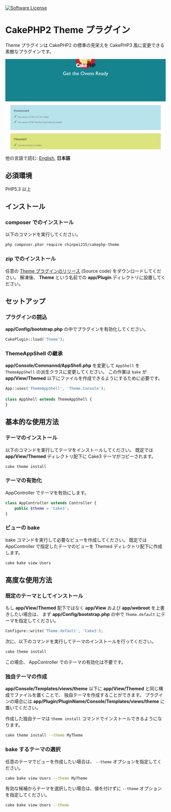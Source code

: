 [![Software License](https://img.shields.io/badge/license-MIT-brightgreen.svg?style=flat-square)](LICENSE.txt)

# CakePHP2 Theme プラグイン

Theme プラグインは CakePHP2 の標準の見栄えを CakePHP3 風に変更できる素敵なプラグインです。

![Cake Theme](image.png)

他の言語で読む: [English](README.md), **日本語**

## 必須環境

PHP5.3 以上

## インストール

### composer でのインストール

以下のコマンドを実行してください。

```sh
php composer.phar require chinpei215/cakephp-theme
```

### zip でのインストール

任意の [Theme プラグインのリリース](https://github.com/chinpei215/cakephp-theme/releases) (Source code) をダウンロードしてください。
解凍後、 **Theme** という名前での **app/Plugin** ディレクトリに設置してください。

## セットアップ

### プラグインの読込
**app/Config/bootstrap.php** の中でプラグインを有効化してください。

```php
CakePlugin::load('Theme');
```

### ThemeAppShell の継承

**app/Console/Commannd/AppShell.php** を変更して `AppShell` を `ThemeAppShell` の派生クラスに変更してください。
この作業は `bake` が **app/View/Themed** 以下にファイルを作成できるようにするために必要です。

```php
App::uses('ThemeAppShell', 'Theme.Console');

class AppShell extends ThemeAppShell {
}
```

## 基本的な使用方法

### テーマのインストール

以下のコマンドを実行してテーマをインストールしてください。
既定では **app/View/Themed** ディレクトリ配下に Cake3 テーマがコピーされます。

```sh
cake theme install
```

### テーマの有効化

AppController でテーマを有効にします。

```php
class AppController extends Controller {
    public $theme = 'Cake3';
}
```

### ビューの bake

bake コマンドを実行して必要なビューを作成してください。
既定では AppController で指定したテーマのビューを Themed ディレクトリ配下に作成します。

```sh
cake bake view Users
```

## 高度な使用方法

### 既定のテーマとしてインストール

もし **app/View/Themed** 配下ではなく **app/View** および **app/webroot** を上書きしたい場合は、
まず **app/Config/bootstrap.php** の中で `Theme.default` にテーマを指定してください。

```php
Configure::write('Theme.default', 'Cake3');
```

次に、以下のコマンドを実行してテーマのインストールを行ってください。
```sh
cake theme install
```

この場合、 AppController でのテーマの有効化は不要です。

### 独自テーマの作成

**app/Console/Templates/views/theme** 以下に **app/View/Themed** と同じ構成でファイルを置くことで、
独自テーマを作成することができます。
プラグインの場合には **app/Plugin/PluginName/Console/Templates/views/theme** に置いてください。 

作成した独自テーマは `theme install` コマンドでインストールできるようになります。

```sh
cake theme install --theme MyTheme
```

### bake するテーマの選択

任意のテーマでビューを作成したい場合は、 `--theme` オプションを指定してください。

```sh
cake bake view Users --theme MyTheme
```

有効な候補からテーマを選択したい場合は、値を付けずに `--theme` オプションを指定してください。

```sh
cake bake view Users --theme
```
